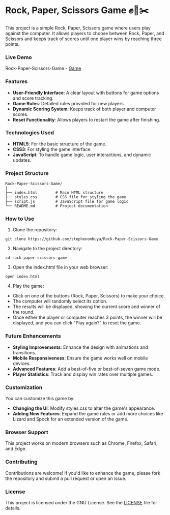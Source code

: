 # **Rock, Paper, Scissors Game ✊📜✂️**
This project is a simple Rock, Paper, Scissors game where users play against the computer. It allows players to choose between Rock, Paper, and Scissors and keeps track of scores until one player wins by reaching three points.



### **Live Demo**
Rock-Paper-Scissors-Game - [Game]()



### **Features**
- **User-Friendly Interface**: A clear layout with buttons for game options and score tracking.
- **Game Rules**: Detailed rules provided for new players.
- **Dynamic Scoring System**: Keeps track of both player and computer scores.
- **Reset Functionality**: Allows players to restart the game after finishing.



### **Technologies Used**
- **HTML5**: For the basic structure of the game.
- **CSS3**: For styling the game interface.
- **JavaScript**: To handle game logic, user interactions, and dynamic updates.



### **Project Structure**

```
Rock-Paper-Scissors-Game/
│
├── index.html        # Main HTML structure
├── styles.css        # CSS file for styling the game
├── script.js         # JavaScript file for game logic
└── README.md         # Project documentation
```



### **How to Use**
1. Clone the repository:

```
git clone https://github.com/stephenombuya/Rock-Paper-Scissors-Game
```

2. Navigate to the project directory:

```
cd rock-paper-scissors-game
```

3. Open the index.html file in your web browser:

```
open index.html
```

4. Play the game:

- Click on one of the buttons (Rock, Paper, Scissors) to make your choice.
- The computer will randomly select its option.
- The results will be displayed, showing the current score and winner of the round.
- Once either the player or computer reaches 3 points, the winner will be displayed, and you can click "Play again?" to reset the game.



### **Future Enhancements**
- **Styling Improvements**: Enhance the design with animations and transitions.
- **Mobile Responsiveness**: Ensure the game works well on mobile devices.
- **Advanced Features**: Add a best-of-five or best-of-seven game mode.
- **Player Statistics**: Track and display win rates over multiple games.



### **Customization**
You can customize this game by:

- **Changing the UI**: Modify styles.css to alter the game's appearance.
- **Adding New Features**: Expand the game rules or add more choices like Lizard and Spock for an extended version of the game.



### **Browser Support**
This project works on modern browsers such as Chrome, Firefox, Safari, and Edge.



### **Contributing**
Contributions are welcome! If you'd like to enhance the game, please fork the repository and submit a pull request or open an issue.

### **License**
This project is licensed under the GNU License. See the [LICENSE](https://github.com/stephenombuya/Rock-Paper-Scissors-Game/blob/main/LICENSE) file for details.
